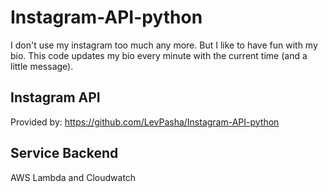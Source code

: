 # Instagram-API-python

I don't use my instagram too much any more. But I like to have fun with my bio. This code updates my bio every minute with the current time (and a little message).

## Instagram API
Provided by: https://github.com/LevPasha/Instagram-API-python

## Service Backend
AWS Lambda and Cloudwatch
